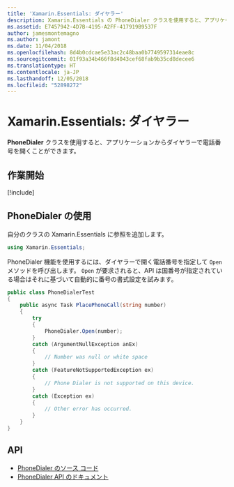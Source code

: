 ```yaml
---
title: 'Xamarin.Essentials: ダイヤラー'
description: Xamarin.Essentials の PhoneDialer クラスを使用すると、アプリケーションからダイヤラーで電話番号を開くことができます。
ms.assetid: E7457942-4D7B-4195-A2FF-417919B9537F
author: jamesmontemagno
ms.author: jamont
ms.date: 11/04/2018
ms.openlocfilehash: 8d4b0cdcae5e33ac2c48baa0b7749597314eae8c
ms.sourcegitcommit: 01f93a34b466f8d4043cef68fab9b35cd8decee6
ms.translationtype: HT
ms.contentlocale: ja-JP
ms.lasthandoff: 12/05/2018
ms.locfileid: "52898272"
---
```

# <a name="xamarinessentials-phone-dialer"></a>Xamarin.Essentials: ダイヤラー

**PhoneDialer** クラスを使用すると、アプリケーションからダイヤラーで電話番号を開くことができます。

## <a name="get-started"></a>作業開始

[!include[](~/essentials/includes/get-started.md)]

## <a name="using-phone-dialer"></a>PhoneDialer の使用

自分のクラスの Xamarin.Essentials に参照を追加します。

```csharp
using Xamarin.Essentials;
```

PhoneDialer 機能を使用するには、ダイヤラーで開く電話番号を指定して `Open` メソッドを呼び出します。 `Open` が要求されると、API は国番号が指定されている場合はそれに基づいて自動的に番号の書式設定を試みます。

```csharp
public class PhoneDialerTest
{
    public async Task PlacePhoneCall(string number)
    {
        try
        {
            PhoneDialer.Open(number);
        }
        catch (ArgumentNullException anEx)
        {
            // Number was null or white space
        }
        catch (FeatureNotSupportedException ex)
        {
            // Phone Dialer is not supported on this device.
        }
        catch (Exception ex)
        {
            // Other error has occurred.
        }
    }
}
```

## <a name="api"></a>API

- [PhoneDialer のソース コード](https://github.com/xamarin/Essentials/tree/master/Xamarin.Essentials/PhoneDialer)
- [PhoneDialer API のドキュメント](xref:Xamarin.Essentials.PhoneDialer)
